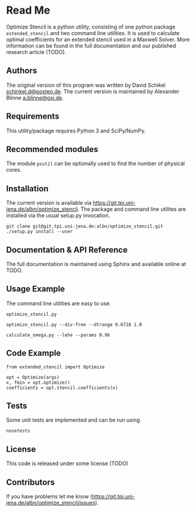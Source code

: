 
Read Me
=======

Optimize Stencil is a python utility, consisting of one python package `extended_stencil` and two command line utilities.
It is used to calculate optimal coefficients for an extended stencil used in a Maxwell Solver.
More information can be found in the full documentation and our published research article (TODO).


Authors
-------

The original version of this program was written by David Schikel <schinkel.d@posteo.de>.
The current version is maintained by Alexander Blinne <a.blinne@gsi.de>.


Requirements
------------

This utility/package requires Python 3 and SciPy/NumPy.


Recommended modules
-------------------

The module `psutil` can be optionally used to find the number of physical cores.


Installation
------------

The current version is available via https://git.tpi.uni-jena.de/albn/optimize_stencil.
The package and command line utilites are installed via the usual setup.py invocation.

    git clone git@git.tpi.uni-jena.de:albn/optimize_stencil.git
    ./setup.py install --user


Documentation & API Reference
-----------------------------

The full documentation is maintained using Sphinx and available online at TODO.


Usage Example
-------------

The command line utilities are easy to use.

    optimize_stencil.py

    optimize_stencil.py --div-free --dtrange 0.6718 1.0

    calculate_omega.py --lehe --params 0.96


Code Example
------------

    from extended_stencil import Optimize

    opt = Optimize(args)
    x, fmin = opt.optimize()
    coefficients = opt.stencil.coefficients(x)


Tests
-----

Some unit tests are implemented and can be run using

    nosetests


License
-------

This code is released under some license (TODO)



Contributors
------------

If you have problems let me know (https://git.tpi.uni-jena.de/albn/optimize_stencil/issues).

<!-- ## License -->

<!--This project is released under the GPL.-->
